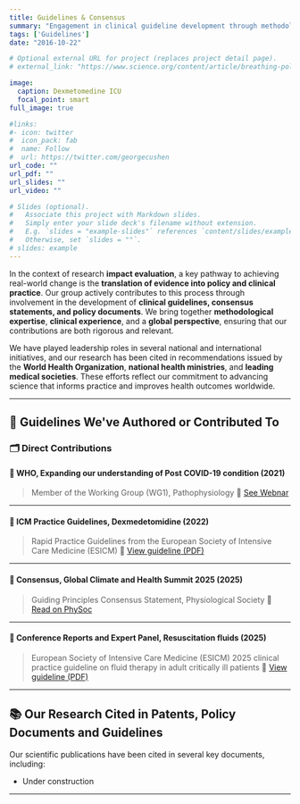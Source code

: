 ```yaml
---
title: Guidelines & Consensus
summary: "Engagement in clinical guideline development through methodological expertise, evidence synthesis, and implementation research."
tags: ['Guidelines']
date: "2016-10-22"

# Optional external URL for project (replaces project detail page).
# external_link: "https://www.science.org/content/article/breathing-polluted-air-increases-risk-osteoporosis-growing-evidence-shows"

image:
  caption: Dexmetomedine ICU
  focal_point: smart
full_image: true

#links:
#- icon: twitter
#  icon_pack: fab
#  name: Follow
#  url: https://twitter.com/georgecushen
url_code: ""
url_pdf: ""
url_slides: ""
url_video: ""

# Slides (optional).
#   Associate this project with Markdown slides.
#   Simply enter your slide deck's filename without extension.
#   E.g. `slides = "example-slides"` references `content/slides/example-slides.md`.
#   Otherwise, set `slides = ""`.
# slides: example
---
```


In the context of research **impact evaluation**, a key pathway to achieving real-world change is the **translation of evidence into policy and clinical practice**. Our group actively contributes to this process through involvement in the development of **clinical guidelines, consensus statements, and policy documents**. We bring together **methodological expertise**, **clinical experience**, and a **global perspective**, ensuring that our contributions are both rigorous and relevant.

We have played leadership roles in several national and international initiatives, and our research has been cited in recommendations issued by the **World Health Organization**, **national health ministries**, and **leading medical societies**. These efforts reflect our commitment to advancing science that informs practice and improves health outcomes worldwide.

---

## 🧭 Guidelines We've Authored or Contributed To

### 🗂️ Direct Contributions

#### 📄 WHO, Expanding our understanding of Post COVID-19 condition (2021)

> Member of the Working Group (WG1), Pathophysiology
📎 [See Webnar](https://www.who.int/news-room/events/detail/2021/06/15/default-calendar/expanding-our-understanding-of-post-covid-19-condition-webinar-2)

---

#### 📄 ICM Practice Guidelines, Dexmedetomidine (2022)

> Rapid Practice Guidelines from the European Society of Intensive Care Medicine (ESICM)
📎 [View guideline (PDF)](https://link.springer.com/article/10.1007/s00134-022-06660-x)

---

#### 📄 Consensus, Global Climate and Health Summit 2025 (2025)

> Guiding Principles Consensus Statement, Physiological Society
📎 [Read on PhySoc](https://www.physoc.org/policy/climate-change-and-health/global-climate-and-health-summit-2025-guiding-principles-consensus-statement/)

---

#### 📄 Conference Reports and Expert Panel, Resuscitation fluids (2025)

> European Society of Intensive Care Medicine (ESICM) 2025 clinical practice guideline on fluid therapy in adult critically ill patients 
📎 [View guideline (PDF)](https://link.springer.com/article/10.1007/s00134-025-07840-1)

---


## 📚 Our Research Cited in Patents, Policy Documents and Guidelines

Our scientific publications have been cited in several key documents, including:

- Under construction

---

